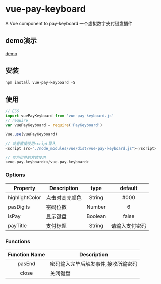 # vue-pay-keyboard

A Vue component to pay-keyboard
一个虚拟数字支付键盘插件

## demo演示

[demo](http://yucccc.com/vuepayboard/)

## 安装

```JS
npm install vue-pay-keyboard -S
```

## 使用

```js
// ES6
import vuePayKeyboard from 'vue-pay-keyboard.js'
// require
var vuePayKeyboard = require('PayKeyboard')

Vue.use(vuePayKeyboard)

// 或者直接使用script导入
<script src="./node_modules/vue/dist/vue-pay-keyboard.js"></script>

// 作为组件的方式使用
<vue-pay-keyboard></vue-pay-keyboard>
```

### Options

|    Property    |    Description   |   type   |default|
| -----------------  | ---------------- | :--------: | :----------: |
| highlightColor       | 点击时高亮颜色 |String| #000
| pasDigits        | 密码位数 |Number | 6
| isPay        | 显示键盘 |Boolean | false
| payTitle        | 支付标题 |String | 请输入支付密码

### Functions

| Function Name | Description   |
| :--------:   | -----  |
|    pasEnd    |  密码输入完毕后触发事件,接收所输密码
|    close    |  关闭键盘
